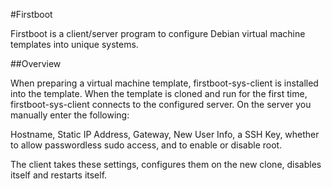#Firstboot

Firstboot is a client/server program to configure Debian virtual machine templates into unique systems. 

##Overview

When preparing a virtual machine template, firstboot-sys-client is installed into the template. When the template is cloned and run for the first time, firstboot-sys-client connects to the configured server. On the server you manually enter the following:

Hostname, Static IP Address, Gateway, New User Info, a SSH Key, whether to allow passwordless sudo access, and to enable or disable root. 

The client takes these settings, configures them on the new clone, disables itself and restarts itself. 

